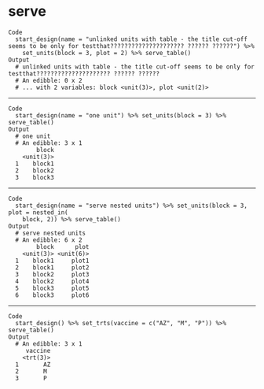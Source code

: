 # serve

    Code
      start_design(name = "unlinked units with table - the title cut-off seems to be only for testthat????????????????????? ?????? ??????") %>%
        set_units(block = 3, plot = 2) %>% serve_table()
    Output
      # unlinked units with table - the title cut-off seems to be only for testthat????????????????????? ?????? ??????
      # An edibble: 0 x 2                                    
      # ... with 2 variables: block <unit(3)>, plot <unit(2)>

---

    Code
      start_design(name = "one unit") %>% set_units(block = 3) %>% serve_table()
    Output
      # one unit
      # An edibble: 3 x 1
            block        
        <unit(3)>        
      1    block1        
      2    block2        
      3    block3        

---

    Code
      start_design(name = "serve nested units") %>% set_units(block = 3, plot = nested_in(
        block, 2)) %>% serve_table()
    Output
      # serve nested units
      # An edibble: 6 x 2  
            block      plot
        <unit(3)> <unit(6)>
      1    block1     plot1
      2    block1     plot2
      3    block2     plot3
      4    block2     plot4
      5    block3     plot5
      6    block3     plot6

---

    Code
      start_design() %>% set_trts(vaccine = c("AZ", "M", "P")) %>% serve_table()
    Output
      # An edibble: 3 x 1
         vaccine         
        <trt(3)>         
      1       AZ         
      2       M          
      3       P          


